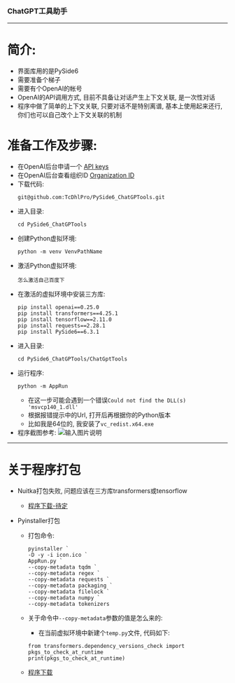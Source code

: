 ### ChatGPT工具助手
---

# 简介:
- 界面库用的是PySide6
- 需要准备个梯子
- 需要有个OpenAI的帐号
- OpenAI的API调用方式, 目前不具备让对话产生上下文关联, 是一次性对话
- 程序中做了简单的上下文关联, 只要对话不是特别离谱, 基本上使用起来还行, 你们也可以自己改个上下文关联的机制

  
# 准备工作及步骤:
- 在OpenAI后台申请一个 [API keys](https://beta.openai.com/account/api-keys)
- 在OpenAI后台查看组织ID [Organization ID](https://beta.openai.com/account/org-settings)
- 下载代码:
    ```shell 
    git@github.com:TcDhlPro/PySide6_ChatGPTools.git
    ```
- 进入目录:
    ```shell 
    cd PySide6_ChatGPTools
    ```
- 创建Python虚拟环境:
    ```shell 
    python -m venv VenvPathName
    ```
- 激活Python虚拟环境:
    ```shell 
    怎么激活自己百度下
    ```
- 在激活的虚拟环境中安装三方库:
    ```shell 
    pip install openai==0.25.0
    pip install transformers==4.25.1
    pip install tensorflow==2.11.0
    pip install requests==2.28.1
    pip install PySide6==6.3.1
    ```
- 进入目录:
    ```shell 
    cd PySide6_ChatGPTools/ChatGptTools
    ```
- 运行程序:
    ```shell
    python -m AppRun
    ```
    - 在这一步可能会遇到一个错误```Could not find the DLL(s) 'msvcp140_1.dll'```
    - 根据报错提示中的Url, 打开后再根据你的Python版本
    - 比如我是64位的, 我安装了```vc_redist.x64.exe```
- 程序截图参考:
    ![输入图片说明](https://cdn-jsdelivr-agent-github.08w80.com/gh/TcDhlPro/blog_res/Other-images/ChatGPTools_Demo.png)
---

# 关于程序打包
- Nuitka打包失败, 问题应该在三方库transformers或tensorflow
  - [程序下载-待定](https://www.google.com)

- Pyinstaller打包
  - 打包命令:
    ```shell
    pyinstaller `
    -D -y -i icon.ico `
    AppRun.py `
    --copy-metadata tqdm `
    --copy-metadata regex `
    --copy-metadata requests `
    --copy-metadata packaging `
    --copy-metadata filelock `
    --copy-metadata numpy `
    --copy-metadata tokenizers
    ```
  - 关于命令中`--copy-metadata`参数的值是怎么来的:
    - 在当前虚拟环境中新建个`temp.py`文件, 代码如下:
    ```shell
    from transformers.dependency_versions_check import pkgs_to_check_at_runtime
    print(pkgs_to_check_at_runtime)
    ```

  - [程序下载](https://github.com/TcDhlPro/PySide6_ChatGPTools/releases/download/v1.0.0.0/ChatGptTools.zip)
